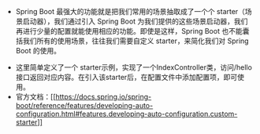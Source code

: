 - Spring Boot 最强大的功能就是把我们常用的场景抽取成了一个个 starter（场景启动器），我们通过引入 Spring Boot 为我们提供的这些场景启动器，我们再进行少量的配置就能使用相应的功能。即使是这样，Spring Boot 也不能囊括我们所有的使用场景，往往我们需要自定义 starter，来简化我们对 Spring Boot 的使用。
* 这里简单定义了一个 starter示例，实现了一个IndexController类，访问/hello接口返回对应内容。在引入该starter后，在配置文件中添加配置项，即可使用。
* 官方文档：[[https://docs.spring.io/spring-boot/reference/features/developing-auto-configuration.html#features.developing-auto-configuration.custom-starter]]
